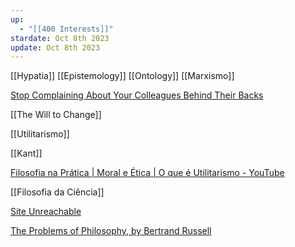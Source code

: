 ```yaml
---
up:
  - "[[400 Interests]]"
stardate: Oct 8th 2023
update: Oct 8th 2023
---
```

[[Hypatia]]
[[Epistemology]]
[[Ontology]]
[[Marxismo]]

[Stop Complaining About Your Colleagues Behind Their Backs](https://hbr.org/2018/10/stop-complaining-about-your-colleagues-behind-their-backs)

[[The Will to Change]]

[[Utilitarismo]]


[[Kant]]

[Filosofia na Prática | Moral e Ética | O que é Utilitarismo - YouTube](https://www.youtube.com/watch?v=gW2XJgUFEps)

[[Filosofia da Ciência]]

[Site Unreachable](https://www.earlymoderntexts.com/assets/pdfs/descartes1643.pdf)

[The Problems of Philosophy, by Bertrand Russell](https://www.gutenberg.org/files/5827/5827-h/5827-h.htm)